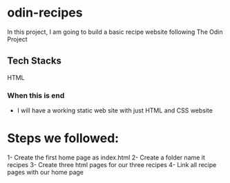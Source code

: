 # odin-recipes
In this project, I am going to build a basic recipe website following The Odin Project 
## Tech Stacks 
  HTML 
### When  this is end 
- I will have a working static web site with just HTML and CSS website 
# Steps we followed:
1- Create the first home page as index.html
2- Create a folder name it recipes 
3- Create three html pages for our three recipes 
4- Link all recipe pages with our home page 
